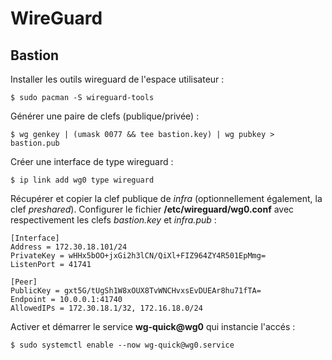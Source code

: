 # WireGuard

## Bastion

Installer les outils wireguard de l'espace utilisateur :
```bash,ignore
$ sudo pacman -S wireguard-tools
```

Générer une paire de clefs (publique/privée) :
```bash,ignore
$ wg genkey | (umask 0077 && tee bastion.key) | wg pubkey > bastion.pub
```

Créer une interface de type wireguard :
```bash,ignore
$ ip link add wg0 type wireguard
```

Récupérer et copier la clef publique de *infra* (optionnellement également, la clef *preshared*).
Configurer le fichier **/etc/wireguard/wg0.conf** avec respectivement les clefs *bastion.key* et
*infra.pub* :
```ini,ignore
[Interface]
Address = 172.30.18.101/24
PrivateKey = wHHx5bOO+jxGi2h3lCN/QiXl+FIZ964ZY4R501EpMmg=
ListenPort = 41741

[Peer]
PublicKey = gxt5G/tUgSh1W8xOUX8TvWNCHvxsEvDUEAr8hu71fTA=
Endpoint = 10.0.0.1:41740
AllowedIPs = 172.30.18.1/32, 172.16.18.0/24
```

Activer et démarrer le service **wg-quick@wg0** qui instancie l'accés :
```bash,ignore
$ sudo systemctl enable --now wg-quick@wg0.service
```

